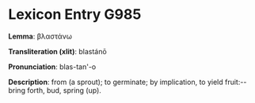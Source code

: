 # Lexicon Entry G985

**Lemma**: βλαστάνω

**Transliteration (xlit)**: blastánō

**Pronunciation**: blas-tan'-o

**Description**:
from  (a sprout); to germinate; by implication, to yield fruit:--bring forth, bud, spring (up).
